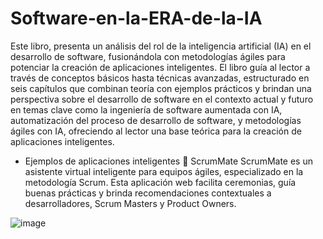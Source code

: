 # Software-en-la-ERA-de-la-IA

Este libro, presenta un análisis del rol de la inteligencia artificial (IA) en el desarrollo de software, fusionándola con metodologías ágiles para potenciar la creación de aplicaciones inteligentes. El libro guía al lector a través de conceptos básicos hasta técnicas avanzadas, estructurado en seis capítulos que combinan teoría con ejemplos prácticos y brindan una perspectiva sobre el desarrollo de software en el contexto actual y futuro en temas clave como la ingeniería de software aumentada con IA, automatización del proceso de desarrollo de software, y metodologías ágiles con IA, ofreciendo al lector una base teórica para la creación de aplicaciones inteligentes.

* Ejemplos de aplicaciones inteligentes
🧠 ScrumMate
ScrumMate es un asistente virtual inteligente para equipos ágiles, especializado en la metodología Scrum. Esta aplicación web facilita ceremonias, guía buenas prácticas y brinda recomendaciones contextuales a desarrolladores, Scrum Masters y Product Owners.

![image](https://github.com/user-attachments/assets/e3f0f944-3719-4a97-8b03-8a49a1612796)
